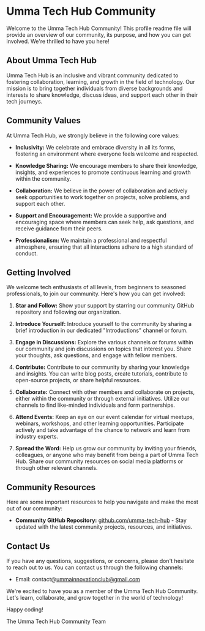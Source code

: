 # Umma Tech Hub Community

Welcome to the Umma Tech Hub Community! This profile readme file will provide an overview of our community, its purpose, and how you can get involved. We're thrilled to have you here!

## About Umma Tech Hub

Umma Tech Hub is an inclusive and vibrant community dedicated to fostering collaboration, learning, and growth in the field of technology. Our mission is to bring together individuals from diverse backgrounds and interests to share knowledge, discuss ideas, and support each other in their tech journeys.

## Community Values

At Umma Tech Hub, we strongly believe in the following core values:

- **Inclusivity:** We celebrate and embrace diversity in all its forms, fostering an environment where everyone feels welcome and respected.

- **Knowledge Sharing:** We encourage members to share their knowledge, insights, and experiences to promote continuous learning and growth within the community.

- **Collaboration:** We believe in the power of collaboration and actively seek opportunities to work together on projects, solve problems, and support each other.

- **Support and Encouragement:** We provide a supportive and encouraging space where members can seek help, ask questions, and receive guidance from their peers.

- **Professionalism:** We maintain a professional and respectful atmosphere, ensuring that all interactions adhere to a high standard of conduct.

## Getting Involved

We welcome tech enthusiasts of all levels, from beginners to seasoned professionals, to join our community. Here's how you can get involved:

1. **Star and Follow:** Show your support by starring our community GitHub repository and following our organization.

2. **Introduce Yourself:** Introduce yourself to the community by sharing a brief introduction in our dedicated "Introductions" channel or forum.

3. **Engage in Discussions:** Explore the various channels or forums within our community and join discussions on topics that interest you. Share your thoughts, ask questions, and engage with fellow members.

4. **Contribute:** Contribute to our community by sharing your knowledge and insights. You can write blog posts, create tutorials, contribute to open-source projects, or share helpful resources.

5. **Collaborate:** Connect with other members and collaborate on projects, either within the community or through external initiatives. Utilize our channels to find like-minded individuals and form partnerships.

6. **Attend Events:** Keep an eye on our event calendar for virtual meetups, webinars, workshops, and other learning opportunities. Participate actively and take advantage of the chance to network and learn from industry experts.

7. **Spread the Word:** Help us grow our community by inviting your friends, colleagues, or anyone who may benefit from being a part of Umma Tech Hub. Share our community resources on social media platforms or through other relevant channels.

## Community Resources

Here are some important resources to help you navigate and make the most out of our community:

- **Community GitHub Repository:** [github.com/umma-tech-hub](https://github.com/umma-tech-hub) - Stay updated with the latest community projects, resources, and initiatives.

## Contact Us



If you have any questions, suggestions, or concerns, please don't hesitate to reach out to us. You can contact us through the following channels:

- Email: contact@ummainnovationclub@gmail.com
  

We're excited to have you as a member of the Umma Tech Hub Community. Let's learn, collaborate, and grow together in the world of technology!

Happy coding!

The Umma Tech Hub Community Team
